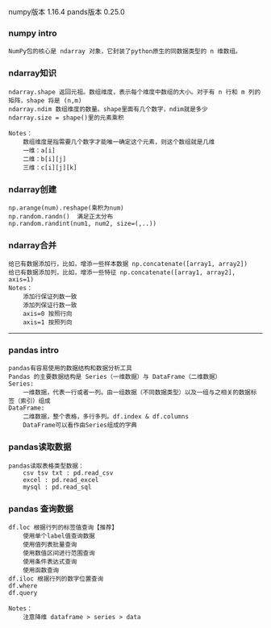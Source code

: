numpy版本 1.16.4
pands版本 0.25.0

### numpy intro
    NumPy包的核心是 ndarray 对象，它封装了python原生的同数据类型的 n 维数组。

### ndarray知识
    ndarray.shape 返回元祖。数组维度，表示每个维度中数组的大小。对于有 n 行和 m 列的矩阵，shape 将是 (n,m)
    ndarray.ndim 数组维度的数量。shape里面有几个数字，ndim就是多少
    ndarray.size = shape()里的元素乘积
    
    Notes：
        数组维度是指需要几个数字才能唯一确定这个元素，则这个数组就是几维
        一维：a[i]
        二维：b[i][j]
        三维：c[i][j][k]
   
### ndarray创建
    np.arange(num).reshape(乘积为num)
    np.random.randn()  满足正太分布
    np.random.randint(num1, num2, size=(,..))  
    
###  ndarray合并
    给已有数据添加行，比如，增添一些样本数据 np.concatenate([array1, array2])
    给已有数据添加列，比如，增添一些特征 np.concatenate([array1, array2], axis=1)
    Notes：
        添加行保证列数一致
        添加列保证行数一致
        axis=0 按照行向
        axis=1 按照列向
        
__________________________________________________________________________________________

### pandas intro
    pandas有容易使用的数据结构和数据分析工具
    Pandas 的主要数据结构是 Series（一维数据）与 DataFrame（二维数据）
    Series:
        一维数据，代表一行或者一列。由一组数据（不同数据类型）以及一组与之相关的数据标签（索引）组成
    DataFrame:
        二维数据，整个表格，多行多列。df.index & df.columns
        DataFrame可以看作由Series组成的字典
        
    
### pandas读取数据
    pandas读取表格类型数据：
        csv tsv txt : pd.read_csv
        excel : pd.read_excel
        mysql : pd.read_sql

### pandas 查询数据
    df.loc 根据行列的标签值查询【推荐】
        使用单个label值查询数据
        使用值列表批量查询
        使用数值区间进行范围查询
        使用条件表达式查询
        使用函数查询
    df.iloc 根据行列的数字位置查询
    df.where
    df.query
    
    Notes：
        注意降维 dataframe > series > data
        
        
    
